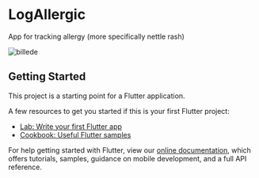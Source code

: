 # LogAllergic
App for tracking allergy (more specifically nettle rash)

![billede](https://user-images.githubusercontent.com/39928082/199930432-b6d50f59-41ad-498b-b609-1679803ff601.png)

## Getting Started

This project is a starting point for a Flutter application.

A few resources to get you started if this is your first Flutter project:

- [Lab: Write your first Flutter app](https://flutter.dev/docs/get-started/codelab)
- [Cookbook: Useful Flutter samples](https://flutter.dev/docs/cookbook)

For help getting started with Flutter, view our
[online documentation](https://flutter.dev/docs), which offers tutorials,
samples, guidance on mobile development, and a full API reference.

